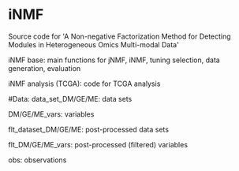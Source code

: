 # iNMF
Source code for 'A Non-negative Factorization Method for Detecting Modules in Heterogeneous Omics Multi-modal Data'

iNMF base: main functions for jNMF, iNMF, tuning selection, data generation, evaluation

iNMF analysis (TCGA): code for TCGA analysis

#Data:
data_set_DM/GE/ME: data sets

DM/GE/ME_vars: variables

flt_dataset_DM/GE/ME: post-processed data sets

flt_DM/GE/ME_vars: post-processed (filtered) variables

obs: observations
